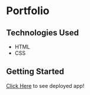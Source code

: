 # Portfolio

## Technologies Used
* HTML
* CSS

## Getting Started
[Click Here](https://nicolethompson.netlify.app/) to see deployed app!

